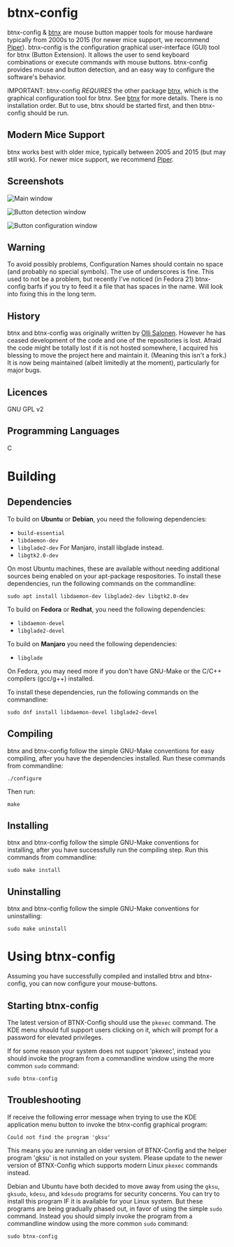 btnx-config
===========

btnx-config & [btnx](https://github.com/cdobrich/btnx) are mouse button mapper tools for mouse hardware typically from 2000s to 2015 (for newer mice support, we recommend [Piper](https://github.com/libratbag/piper)). btnx-config is the configuration graphical user-interface (GUI) tool for btnx (Button Extension). It allows the user to send keyboard combinations or execute commands with mouse buttons. btnx-config provides mouse and button detection, and an easy way to configure the software's behavior.

IMPORTANT: btnx-config *REQUIRES* the other package [btnx](https://github.com/cdobrich/btnx), which is the graphical configuration tool for btnx. See [btnx](https://github.com/cdobrich/btnx) for more details. There is no installation order. But to use, btnx should be started first, and then btnx-config should be run.

Modern Mice Support
----
btnx works best with older mice, typically between 2005 and 2015 (but may still work). For newer mice support, we recommend [Piper](https://github.com/libratbag/piper).


Screenshots
----
![Main window](https://raw.githubusercontent.com/cdobrich/btnx-config/master/doc/images/btnx-config-main-window.png)

![Button detection window](https://raw.githubusercontent.com/cdobrich/btnx-config/master/doc/images/btnx-config-button-detection-window.png)

![Button configuration window](https://raw.githubusercontent.com/cdobrich/btnx-config/master/doc/images/btnx-config-button-configuration-window.png)

Warning
----
To avoid possibly problems, Configuration Names should contain no space (and probably no special symbols). The use of underscores is fine. This used to not be a problem, but recently I've noticed (in Fedora 21) btnx-config barfs if you try to feed it a file that has spaces in the name. Will look into fixing this in the long term.

History
----
btnx and btnx-config was originally written by [Olli Salonen](https://launchpad.net/~daou). However he has ceased development of the code and one of the repositories is lost. Afraid the code might be totally lost if it is not hosted somewhere, I acquired his blessing to move the project here and maintain it. (Meaning this isn't a fork.) It is now being maintained (albeit limitedly at the moment), particularly for major bugs.

Licences
----
GNU GPL v2

Programming Languages
----
C

Building
=======

## Dependencies

To build on **Ubuntu** or **Debian**, you need the following dependencies:

* `build-essential`
* `libdaemon-dev`
* `libglade2-dev` For Manjaro, install libglade instead.
* `libgtk2.0-dev`

On most Ubuntu machines, these are available without needing additional sources being enabled on your apt-package respositories. To install these dependencies, run the following commands on the commandline:

`sudo apt install libdaemon-dev libglade2-dev libgtk2.0-dev`

To build on **Fedora** or **Redhat**, you need the following dependencies:

* `libdaemon-devel`
* `libglade2-devel`

To build on **Manjaro** you need the following dependencies:

* `libglade`

On Fedora, you may need more if you don't have GNU-Make or the C/C++ compilers (gcc/g++) installed.

To install these dependencies, run the following commands on the commandline:

`sudo dnf install libdaemon-devel libglade2-devel `

## Compiling

btnx and btnx-config follow the simple GNU-Make conventions for easy compiling, after you have the dependencies installed. Run these commands from commandline:

  `./configure`

Then run:

  `make`

## Installing

btnx and btnx-config follow the simple GNU-Make conventions for installing, after you have successfully run the compiling step. Run this commands from commandline:

`sudo make install`

## Uninstalling

btnx and btnx-config follow the simple GNU-Make conventions for uninstalling:

`sudo make uninstall`

Using btnx-config
=======

Assuming you have successfully compiled and installed btnx and btnx-config, you can now configure your mouse-buttons.

## Starting btnx-config

The latest version of BTNX-Config should use the `pkexec` command. The KDE menu should full support users clicking on it, which will prompt for a password for elevated privileges.

If for some reason your system does not support 'pkexec', instead you should invoke the program from a commandline window using the more common `sudo` command:

`sudo btnx-config`

## Troubleshooting

If receive the following error message when trying to use the KDE application menu button to invoke the btnx-config graphical program:

`Could not find the program 'gksu'`

This means you are running an older version of BTNX-Config and the helper program 'gksu' is not installed on your system. Please update to the newer version of BTNX-Config which supports modern Linux `pkexec` commands instead.

Debian and Ubuntu have both decided to move away from using the `gksu`, `gksudo`, `kdesu`, and `kdesudo` programs for security concerns. You can try to install this program IF it is available for your Linux system. But these programs are being gradually phased out, in favor of using the simple `sudo` command. Instead you should simply invoke the program from a commandline window using the more common `sudo` command:

`sudo btnx-config`

